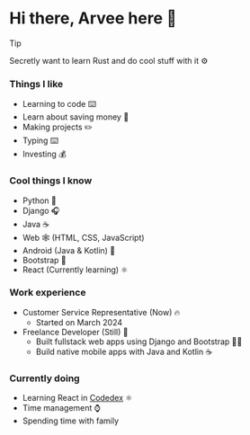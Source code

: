 # Hi there, Arvee here 👋

> [!TIP]  
> Secretly want to learn Rust and do cool stuff with it ⚙️


### Things I like
- Learning to code ⌨️
- Learn about saving money 💸
- Making projects ✏️
- Typing ⌨️
- Investing 💰

### Cool things I know
- Python 🐍
- Django 🎧
- Java ☕
- Web 🕸️ (HTML, CSS, JavaScript)
- Android (Java & Kotlin) 📱
- Bootstrap 🥾
- React (Currently learning) ⚛️

### Work experience
- Customer Service Representative (Now) 🔥
  - Started on March 2024
- Freelance Developer (Still) 🔧
  - Built fullstack web apps using Django and Bootstrap 🐍🥾
  - Build native mobile apps with Java and Kotlin ☕
 
### Currently doing
- Learning React in [Codedex](https://www.codedex.io/@arveeculanag) ⚛️
- Time management ⌚
- Spending time with family
